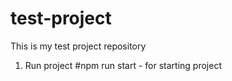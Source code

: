 # test-project
This is my test project repository
1. Run project
#npm run start - for starting project


